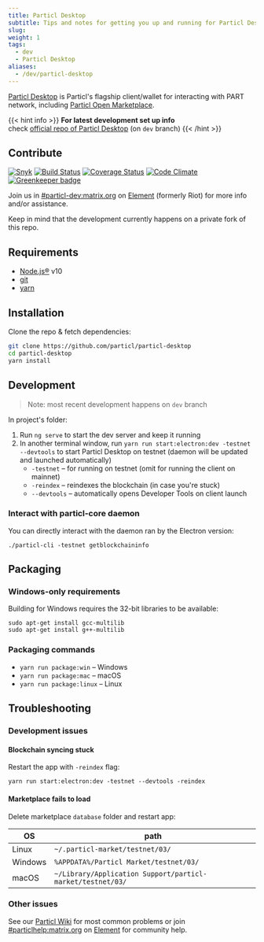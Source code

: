 ```yaml
---
title: Particl Desktop
subtitle: Tips and notes for getting you up and running for Particl Desktop development in minutes 
slug:
weight: 1
tags:
  - dev
  - Particl Desktop
aliases:
  - /dev/particl-desktop
---
```


[Particl Desktop](/tutorial/wallets/particl-desktop) is Particl's flagship client/wallet for interacting with PART network, including [Particl Open Marketplace](/learn/marketplace/overview).

{{< hint info >}}
**For latest development set up info**\
check [official repo of Particl Desktop](https://github.com/particl/particl-desktop) (on `dev` branch)
{{< /hint >}}

## Contribute

[![Snyk](https://snyk.io/test/github/particl/particl-desktop/badge.svg)](https://snyk.io/test/github/particl/particl-desktop)
[![Build Status](https://travis-ci.org/particl/particl-desktop.svg?branch=master)](https://travis-ci.org/particl/particl-desktop)
[![Coverage Status](https://coveralls.io/repos/github/particl/particl-desktop/badge.svg?branch=master)](https://coveralls.io/github/particl/particl-desktop?branch=master)
[![Code Climate](https://codeclimate.com/github/particl/particl-desktop/badges/gpa.svg)](https://codeclimate.com/github/particl/particl-desktop)
[![Greenkeeper badge](https://badges.greenkeeper.io/particl/particl-desktop.svg)](https://greenkeeper.io/)

Join us in [#particl-dev:matrix.org](https://app.element.io/#/room/#particl-dev:matrix.org) on [Element](https://element.io) (formerly Riot) for more info and/or assistance.

Keep in mind that the development currently happens on a private fork of this repo. 

## Requirements

* [Node.js®](https://nodejs.org/) v10
* [git](https://git-scm.com/)
* [yarn](https://yarnpkg.com/en/)

## Installation

Clone the repo & fetch dependencies:

```bash
git clone https://github.com/particl/particl-desktop
cd particl-desktop
yarn install
```

## Development

> Note: most recent development happens on `dev` branch

In project's folder:

1. Run `ng serve` to start the dev server and keep it running
1. In another terminal window, run `yarn run start:electron:dev -testnet --devtools` to start Particl Desktop on testnet (daemon will be updated and launched automatically)
   * `-testnet` – for running on testnet (omit for running the client on mainnet)
   * `-reindex` – reindexes the blockchain (in case you're stuck)
   * `--devtools` – automatically opens Developer Tools on client launch

### Interact with particl-core daemon

You can directly interact with the daemon ran by the Electron version:

```
./particl-cli -testnet getblockchaininfo
```

## Packaging

### Windows-only requirements

Building for Windows requires the 32-bit libraries to be available:

```
sudo apt-get install gcc-multilib
sudo apt-get install g++-multilib
```

### Packaging commands

* `yarn run package:win` – Windows
* `yarn run package:mac` – macOS
* `yarn run package:linux` – Linux


## Troubleshooting

### Development issues

#### Blockchain syncing stuck

Restart the app with `-reindex` flag:

```
yarn run start:electron:dev -testnet --devtools -reindex
```

#### Marketplace fails to load

Delete marketplace `database` folder and restart app:

| OS      | path                                                       |
|---------|------------------------------------------------------------|
| Linux   | `~/.particl-market/testnet/03/`                            |
| Windows | `%APPDATA%/Particl Market/testnet/03/`                     |
| macOS   | `~/Library/Application Support/particl-market/testnet/03/` |

### Other issues

See our [Particl Wiki](/support) for most common problems or join [#particlhelp:matrix.org](https://app.element.io/#/room/#particlhelp:matrix.org) on [Element](https://element.io) for community help.
